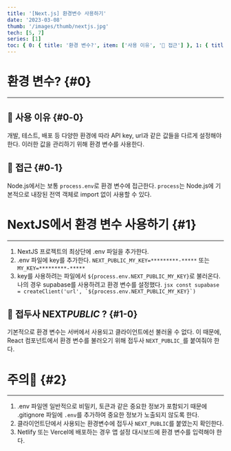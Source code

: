```yaml
---
title: '[Next.js] 환경변수 사용하기'
date: '2023-03-08'
thumb: '/images/thumb/nextjs.jpg'
tech: [5, 7]
series: [1]
toc: { 0: { title: '환경 변수?', item: ['사용 이유', '📍 접근'] }, 1: { title: 'NextJS에서 환경 변수 사용하기', item: ['📍 접두사 NEXT_PUBLIC_ ?'] }, 2: { title: '주의🚨' } }
---
```


# 환경 변수? {#0}

---

## 📍 사용 이유 {#0-0}

개발, 테스트, 배포 등 다양한 환경에 따라 API key, url과 같은 값들을 다르게 설정해야 한다. 이러한 값을 관리하기 위해 환경 변수를 사용한다.

## 📍 접근 {#0-1}

Node.js에서는 보통 `process.env`로 환경 변수에 접근한다. `process`는 Node.js에 기본적으로 내장된 전역 객체로 import 없이 사용할 수 있다.

# NextJS에서 환경 변수 사용하기 {#1}

---

1.  NextJS 프로젝트의 최상단에 .env 파일을 추가한다.
2.  .env 파일에 key를 추가한다.
    `NEXT_PUBLIC_MY_KEY=*********-*****` 또는 `MY_KEY=*********-*****`
3.  key를 사용하려는 파일에서 `${process.env.NEXT_PUBLIC_MY_KEY}`로 불러온다.
    나의 경우 supabase를 사용하려고 환경 변수를 설정했다.
    `` jsx
const supabase = createClient('url', `${process.env.NEXT_PUBLIC_MY_KEY}`)
 ``

## 📍 접두사 NEXT*PUBLIC* ? {#1-0}

기본적으로 환경 변수는 서버에서 사용되고 클라이언트에선 불러올 수 없다. 이 때문에, React 컴포넌트에서 환경 변수를 불러오기 위해 접두사 `NEXT_PUBLIC_`를 붙여줘야 한다.

# 주의🚨 {#2}

---

1. .env 파일엔 일반적으로 비밀키, 토큰과 같은 중요한 정보가 포함되기 때문에 .gitignore 파일에 `.env`를 추가하여 중요한 정보가 노출되지 않도록 한다.
2. 클라이언트단에서 사용되는 환경변수에 접두사 `NEXT_PUBLIC`를 붙였는지 확인한다.
3. Netlify 또는 Vercel에 배포하는 경우 앱 설정 대시보드에 환경 변수를 입력해야 한다.
